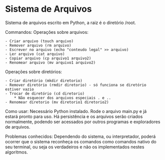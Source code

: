 # Sistema de Arquivos

Sistema de arquivos escrito em Python, a raiz é o diretório /root.

Commandos:
Operações sobre arquivos:

    - Criar arquivo (touch arquivo)
    - Remover arquivo (rm arquivo)
    - Escrever no arquivo (echo "conteudo legal" >> arquivo)
    - Ler arquivo (cat arquivo)
    - Copiar arquivo (cp arquivo1 arquivo2)
    - Renomear arquivo (mv arquivo1 arquivo2)
    
Operações sobre diretórios:

    - Criar diretório (mkdir diretorio)
    - Remover diretório (rmdir diretorio) - só funciona se diretório estiver vazio
    - Trocar de diretório (cd diretorio)
        * Não esquecer dos arquivos especiais . e .. 
    - Renomear diretorio (mv diretorio1 diretorio2)

Como usar:
Necessário Python instalado.
Rode o arquivo main.py e já estará pronto para uso.
Há persistência e os arquivos serão criados normalmente, podendo ser acessados por outros programas e exploradores de arquivos.

Problemas conhecidos:
Dependendo do sistema, ou interpretador, poderá ocorrer que o sistema reconheça os comandos como comandos nativo do seu terminal, ou seja os verdadeiros e não os implementados nestes algoritmos.
